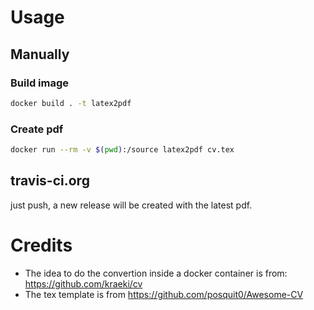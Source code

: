 # Usage

## Manually

### Build image

``` sh
docker build . -t latex2pdf
```

### Create pdf

``` sh
docker run --rm -v $(pwd):/source latex2pdf cv.tex
```

## travis-ci.org

just push, a new release will be created with the latest pdf.

# Credits

* The idea to do the convertion inside a docker container is from: https://github.com/kraeki/cv
* The tex template is from https://github.com/posquit0/Awesome-CV
